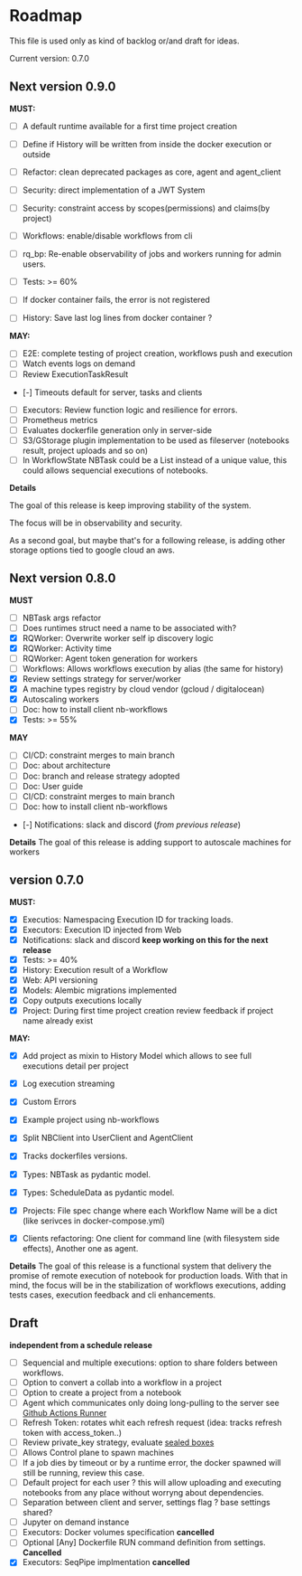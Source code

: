# Roadmap

This file is used only as kind of backlog or/and draft for ideas. 

Current version: 0.7.0

## Next version 0.9.0

**MUST:**
- [ ] A default runtime available for a first time project creation
- [ ] Define if History will be written from inside the docker execution or outside
- [ ] Refactor: clean deprecated packages as core, agent and agent_client
- [ ] Security: direct implementation of a JWT System
- [ ] Security: constraint access by scopes(permissions) and claims(by project)
- [ ] Workflows: enable/disable workflows from cli
- [ ] rq_bp: Re-enable observability of jobs and workers running for admin users. 
- [ ] Tests: >= 60%
- [ ] If docker container fails, the error is not registered
- [ ] History: Save last log lines from docker container ?


**MAY:**
- [ ] E2E: complete testing of project creation, workflows push and execution
- [ ] Watch events logs on demand
- [ ] Review ExecutionTaskResult 
- [-] Timeouts default for server, tasks and clients
- [ ] Executors: Review function logic and resilience for errors. 
- [ ] Prometheus metrics
- [ ] Evaluates dockerfile generation only in server-side
- [ ] S3/GStorage plugin implementation to be used as fileserver (notebooks result, project uploads and so on)
- [ ] In WorkflowState NBTask could be a List instead of a unique value, this could allows sequencial executions of notebooks. 

**Details**

The goal of this release is keep improving stability of the system. 

The focus will be in observability and security. 

As a second goal, but maybe that's for a following release, is adding other storage options tied to google cloud an aws. 

## Next version 0.8.0

**MUST**
- [ ] NBTask args refactor 
- [ ] Does runtimes struct need a name to be associated with? 
- [x] RQWorker: Overwrite worker self ip discovery logic
- [x] RQWorker: Activity time
- [ ] RQWorker: Agent token generation for workers
- [ ] Workflows: Allows workflows execution by alias (the same for history)
- [x] Review settings strategy for server/worker
- [x] A machine types registry by cloud vendor (gcloud / digitalocean)
- [x] Autoscaling workers
- [ ] Doc: how to install client nb-workflows
- [x] Tests: >= 55%

**MAY**
- [ ] CI/CD: constraint merges to main branch
- [ ] Doc: about architecture
- [ ] Doc: branch and release strategy adopted
- [ ] Doc: User guide
- [ ] CI/CD: constraint merges to main branch
- [ ] Doc: how to install client nb-workflows
- [-] Notifications: slack and discord (*from previous release*)

**Details**
The goal of this release is adding support to autoscale machines for workers


## version 0.7.0
**MUST:**

- [x] Executios: Namespacing Execution ID for tracking loads. 
- [x] Executors: Execution ID injected from Web 
- [x] Notifications: slack and discord **keep working on this for the next release**
- [x] Tests: >= 40%
- [x] History: Execution result of a Workflow
- [x] Web: API versioning
- [x] Models: Alembic migrations implemented
- [x] Copy outputs executions locally
- [x] Project: During first time project creation review feedback if project name already exist

**MAY:**

- [x] Add project as mixin to History Model which allows to see full executions detail per project
- [x] Log execution streaming
- [x] Custom Errors
- [x] Example project using nb-workflows
- [x] Split NBClient into UserClient and AgentClient
- [x] Tracks dockerfiles versions.
- [x] Types: NBTask as pydantic model.
- [x] Types: ScheduleData as pydantic model.
- [x] Projects: File spec change where each Workflow Name will be a dict (like serivces in docker-compose.yml)
- [x] Clients refactoring: One client for command line (with filesystem side effects), Another one as agent. 
 

**Details**
The goal of this release is a functional system that delivery the promise of remote execution of notebook for production loads.
With that in mind, the focus will be in the stabilization of workflows executions, adding tests cases, execution feedback and cli enhancements.


## Draft 

**independent from a schedule release**

- [ ] Sequencial and multiple executions: option to share folders between workflows. 
- [ ] Option to convert a collab into a workflow in a project 
- [ ] Option to create a project from a notebook
- [ ] Agent which communicates only doing long-pulling to the server see [Github Actions Runner](https://github.com/actions/runner) 
- [ ] Refresh Token: rotates whit each refresh request (idea: tracks refresh token with access_token..)
- [ ] Review private_key strategy, evaluate [sealed boxes](https://libsodium.gitbook.io/doc/public-key_cryptography/sealed_boxes) 
- [ ] Allows Control plane to spawn machines
- [ ] If a job dies by timeout or by a runtime error, the docker spawned will still be running, review this case. 
- [ ] Default project for each user ? this will allow uploading and executing notebooks from any place without worryng about dependencies. 
- [ ] Separation between client and server, settings flag ? base settings shared? 
- [ ] Jupyter on demand instance
- [ ] Executors: Docker volumes specification **cancelled**
- [ ] Optional [Any] Dockerfile RUN command definition from settings. **Cancelled**
- [x] Executors: SeqPipe implmentation **cancelled**
